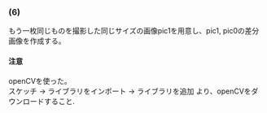 ### (6)
もう一枚同じものを撮影した同じサイズの画像pic1を用意し、pic1, pic0の差分画像を作成する。

#### 注意
openCVを使った。  
スケッチ → ライブラリをインポート → ライブラリを追加 より、openCVをダウンロードすること.  

